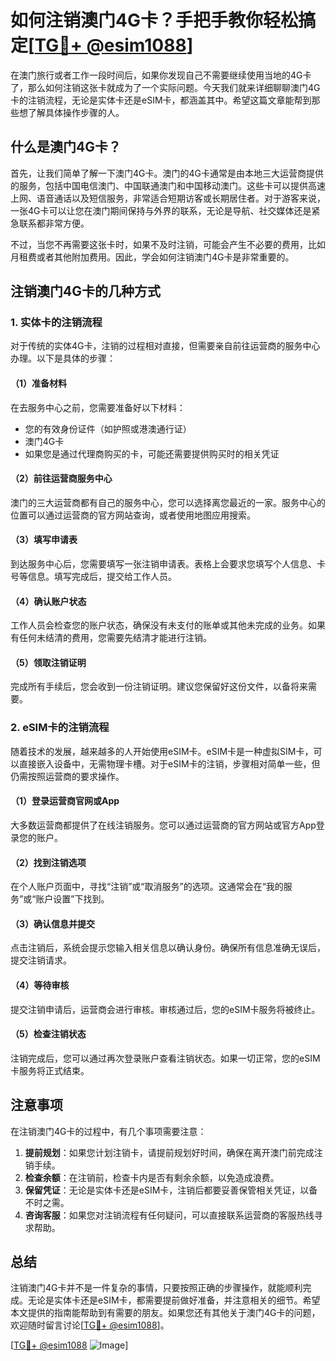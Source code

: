 # 如何注销澳门4G卡？手把手教你轻松搞定[[TG💪+ @esim1088](https://t.me/s/esim1088)]

在澳门旅行或者工作一段时间后，如果你发现自己不需要继续使用当地的4G卡了，那么如何注销这张卡就成为了一个实际问题。今天我们就来详细聊聊澳门4G卡的注销流程，无论是实体卡还是eSIM卡，都涵盖其中。希望这篇文章能帮到那些想了解具体操作步骤的人。

## 什么是澳门4G卡？

首先，让我们简单了解一下澳门4G卡。澳门的4G卡通常是由本地三大运营商提供的服务，包括中国电信澳门、中国联通澳门和中国移动澳门。这些卡可以提供高速上网、语音通话以及短信服务，非常适合短期访客或长期居住者。对于游客来说，一张4G卡可以让您在澳门期间保持与外界的联系，无论是导航、社交媒体还是紧急联系都非常方便。

不过，当您不再需要这张卡时，如果不及时注销，可能会产生不必要的费用，比如月租费或者其他附加费用。因此，学会如何注销澳门4G卡是非常重要的。

## 注销澳门4G卡的几种方式

### 1. 实体卡的注销流程

对于传统的实体4G卡，注销的过程相对直接，但需要亲自前往运营商的服务中心办理。以下是具体的步骤：

#### （1）准备材料

在去服务中心之前，您需要准备好以下材料：
- 您的有效身份证件（如护照或港澳通行证）
- 澳门4G卡
- 如果您是通过代理商购买的卡，可能还需要提供购买时的相关凭证

#### （2）前往运营商服务中心

澳门的三大运营商都有自己的服务中心，您可以选择离您最近的一家。服务中心的位置可以通过运营商的官方网站查询，或者使用地图应用搜索。

#### （3）填写申请表

到达服务中心后，您需要填写一张注销申请表。表格上会要求您填写个人信息、卡号等信息。填写完成后，提交给工作人员。

#### （4）确认账户状态

工作人员会检查您的账户状态，确保没有未支付的账单或其他未完成的业务。如果有任何未结清的费用，您需要先结清才能进行注销。

#### （5）领取注销证明

完成所有手续后，您会收到一份注销证明。建议您保留好这份文件，以备将来需要。

### 2. eSIM卡的注销流程

随着技术的发展，越来越多的人开始使用eSIM卡。eSIM卡是一种虚拟SIM卡，可以直接嵌入设备中，无需物理卡槽。对于eSIM卡的注销，步骤相对简单一些，但仍需按照运营商的要求操作。

#### （1）登录运营商官网或App

大多数运营商都提供了在线注销服务。您可以通过运营商的官方网站或官方App登录您的账户。

#### （2）找到注销选项

在个人账户页面中，寻找“注销”或“取消服务”的选项。这通常会在“我的服务”或“账户设置”下找到。

#### （3）确认信息并提交

点击注销后，系统会提示您输入相关信息以确认身份。确保所有信息准确无误后，提交注销请求。

#### （4）等待审核

提交注销申请后，运营商会进行审核。审核通过后，您的eSIM卡服务将被终止。

#### （5）检查注销状态

注销完成后，您可以通过再次登录账户查看注销状态。如果一切正常，您的eSIM卡服务将正式结束。

## 注意事项

在注销澳门4G卡的过程中，有几个事项需要注意：

1. **提前规划**：如果您计划注销卡，请提前规划好时间，确保在离开澳门前完成注销手续。
2. **检查余额**：在注销前，检查卡内是否有剩余余额，以免造成浪费。
3. **保留凭证**：无论是实体卡还是eSIM卡，注销后都要妥善保管相关凭证，以备不时之需。
4. **咨询客服**：如果您对注销流程有任何疑问，可以直接联系运营商的客服热线寻求帮助。

## 总结

注销澳门4G卡并不是一件复杂的事情，只要按照正确的步骤操作，就能顺利完成。无论是实体卡还是eSIM卡，都需要提前做好准备，并注意相关的细节。希望本文提供的指南能帮助到有需要的朋友。如果您还有其他关于澳门4G卡的问题，欢迎随时留言讨论[[TG💪+ @esim1088](https://t.me/s/esim1088)]。

[[TG💪+ @esim1088](https://t.me/s/esim1088) ![Image](https://i.postimg.cc/4NQfJmqS/Snipaste-2025-05-13-00-14-12.png)]